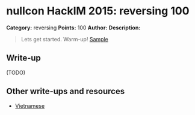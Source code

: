 # nullcon HackIM 2015: reversing 100

**Category:** reversing
**Points:** 100
**Author:**
**Description:**


> Lets get started. Warm-up!
>	[Sample](boo.tar.gz)

## Write-up

(TODO)

## Other write-ups and resources

* [Vietnamese](https://babyphd.net/2015/01/hackim-2014-re-pwn-mentalnote/)
